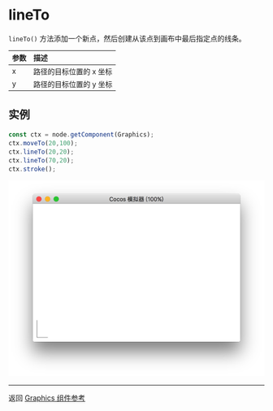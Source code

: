 # lineTo

`lineTo()` 方法添加一个新点，然后创建从该点到画布中最后指定点的线条。

| 参数 |   描述
| :-------------- | :----------- |
| x | 路径的目标位置的 x 坐标
| y | 路径的目标位置的 y 坐标

## 实例

```ts
const ctx = node.getComponent(Graphics);
ctx.moveTo(20,100);
ctx.lineTo(20,20);
ctx.lineTo(70,20);
ctx.stroke();
```

<a href="lineTo.png"><img src="./lineTo.png"></a>

<hr>

返回 [Graphics 组件参考](../graphics.md)
